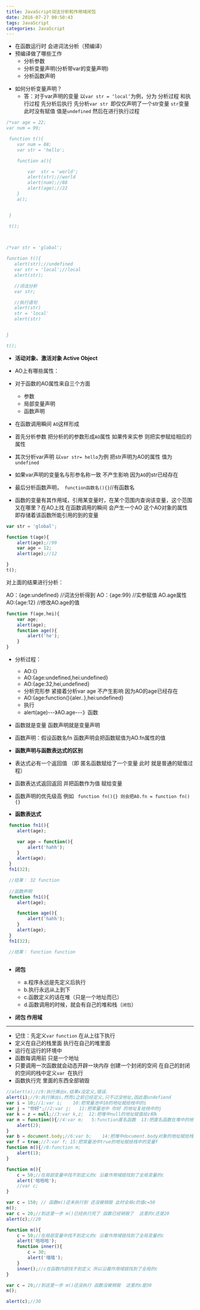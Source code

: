 ```yaml
---
title: JavaScript词法分析和作用域闭包
date: 2016-07-27 00:50:43
tags: JavaScript
categories: JavaScript
---
```


- 在函数运行时 会进词法分析（预编译）
- 预编译做了哪些工作
  - 分析参数
  - 分析变量声明(分析带var的变量声明)
  - 分析函数声明 
<!--more-->
- 如何分析变量声明？
  - 答：对于var声明的变量 以`var str = ‘local’`为例，分为 分析过程 和执行过程 先分析后执行
 先分析`var str `即仅仅声明了一个str变量 `str`变量此时没有赋值 值是`undefined` 然后在进行执行过程

```javascript
/*var age = 22;
var num = 99;

 function t(){
 	var num = 88;
 	var str = 'hello';

 	function a(){

 		var  str = 'world';
 		alert(str);//world
 		alert(num);//88
 		alert(age);//22
 	}
 	a();


 }

 t();
 
```
 
 ```javascript

/*var str = 'global';

function t(){
	alert(str);//undefined
	var str = 'local';//local
	alert(str);

	//词法分析
	var str;

	//执行语句
	alert(str)
	str = 'local'
	alert(str)


}

t();

```


- **活动对象、激活对象 Active Object**

- AO上有哪些属性：
-  对于函数的AO属性来自三个方面
   - 参数
   - 局部变量声明
   - 函数声明

- 在函数调用瞬间 `AO`这样形成
- 首先分析参数 把分析的的参数形成`AO`属性 如果传来实参 则把实参赋给相应的属性
- 其次分析var声明 以`var str= hello`为例 把str声明为AO的属性 值为`undefined  `
- 如果var声明的变量名与形参名称一致 不产生影响 因为`AO`的str已经存在
- 最后分析函数声明，` function函数名(){}`//有函数名

- 函数的变量有其作用域，引用某变量时，在某个范围内查询该变量，这个范围又在哪里？在AO上找 在函数调用的瞬间  会产生一个AO 这个AO对象的属性 即存储着该函数所能引用的到的变量


```javascript
var str = 'global';

function t(age){
	alert(age);//99
	var age = 12;
	alert(age);//12

}
t();
```

对上面的结果进行分析：

AO：{age:undefined} //词法分析得到
AO：{age:99} //实参赋值 AO.age属性
AO:{age:12}  //修改AO.age的值


```javascript
function f(age,hei){
	var age;
	alert(age);
	function age(){
		alert('he');
	}
}
```

- 分析过程：
  + AO:{}
  + AO:{age:undefined,hei:undefined}
  + AO:{age:32,hei,undefined}
  + 分析完形参 紧接着分析var age  不产生影响 因为AO的age已经存在
  + AO:{age:function(){aler..},hei:undefined}
  + 执行
  + alert(age)---》AO.age---》函数



- 函数就是变量 函数声明就是变量声明

- 函数声明：假设函数名fn 函数声明会把函数赋值为AO.fn属性的值 

- **函数声明与函数表达式的区别**
- 表达式必有一个返回值 （即 匿名函数赋给了一个变量 此时 就是普通的赋值过程）
- 函数表达式返回返回 并把函数作为值 赋给变量
- 函数声明的优先级高 例如
` function fn(){} 则会把AO.fn = function fn(){}`
 
- **函数表达式**

```javascript
 function fn1(){
 	alert(age);

 	var age = function(){
 		alert('hahh');
 	}
 	alert(age);
 }
 fn1(32);

 //结果： 32 function
 
 //函数声明
 function fn1(){
 	alert(age);

 	function age(){
 		alert('hahh');
 	}
 	alert(age);
 }
 fn1(32);

 //结果： function function
 
```

- **闭包**
   - a.程序永远是先定义后执行
   - b.执行永远从上到下
   - c.函数定义的话在堆（只是一个地址而已）
   - d.函数调用的时候，就会有自己的堆和栈（`闭包`）

- **闭包 作用域**
---

   + 记住：先定义`var`  `function`  在从上往下执行
   + 定义在自己的栈里面 执行在自己的堆里面
   + 运行在运行的环境中
   + 函数每调用前  只是一个地址
   + 只要调用一次函数就会动态开辟一块内存 创建一个封闭的空间 在自己的封闭的空间的栈中定义`var `在执行
   + 函数执行完 里面的东西全部销毁

```javascript
//alert(x);//9:执行弹出x,结果x没定义,错误.
alert(i);//9:执行弹出i,然而i之前已经定义,只不过没地址,因此是undefiend
var i = 10;//1:var i;    10:把常量池中10的地址赋给栈中的i
var j = "你好";//2:var j;   11:把常量池中 你好 的地址复给栈中的j
var k = z = null;//3:var k,z;  12:把堆中null的地址赋值给z和k
var m = function(){//4:var m;   5:function匿名函数  13:把匿名函数在堆中的地址赋给栈中的m
    alert(2);
}
var b = document.body;//6:var b;    14:把堆中document.body对象的地址赋给栈中的b
var f = true;//7:var f; 15:把常量池中true的地址赋给栈中的变量f
function m(){//8:function m;
    alert(1);
}

```


```javascript
function m(){
    c = 50;//在局部变量中找不到定义的c 沿着作用域链找到了全局变量的c
    alert('哈哈哈');
    //var c;
}

var c = 150; // 函数m()还未执行到 还没被销毁 此时全局c的值c=50
m();
var c = 20;//到这里一步 m()已经执行完了 函数已经销毁了  这里的c还是20
alert(c);//20

```
```javascript
function m(){
    c = 50;//在局部变量中找不到定义的c 沿着作用域链找到了全局变量的c
    alert('哈哈哈');
    function inner(){
        c = 30;
        alert('嘻嘻');
    }
    inner();//c在函数内部找不到定义 所以沿着作用域链找到了全局的c
}

var c = 20;//到这里一步 m()还没执行 函数没被销毁  这里的c是30
m();

alert(c);//30

```
